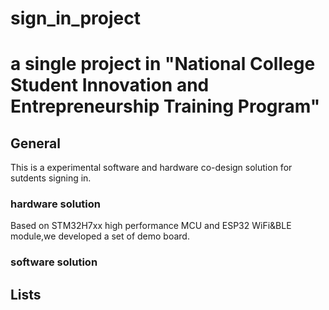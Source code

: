 # sign_in_project

# a single project in "National College Student Innovation and Entrepreneurship Training Program"

## General
This is a experimental software and hardware co-design solution for sutdents signing in.
### hardware solution
Based on STM32H7xx high performance MCU and ESP32 WiFi&BLE module,we developed a set of demo board.
### software solution


## Lists
